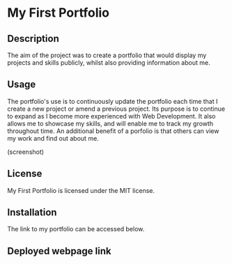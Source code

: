 # My First Portfolio

## Description
The aim of the project was to create a portfolio that would display my projects and skills publicly, whilst also providing information about me.   

## Usage
The portfolio's use is to continuously update the portfolio each time that I create a new project or amend a previous project. Its purpose is to continue to expand as I become more experienced with Web Development. It also allows me to showcase my skills, and will enable me to track my growth throughout time. An additional benefit of a porfolio is that others can view my work and find out about me.

(screenshot)

## License
My First Portfolio is licensed under the MIT license. 

## Installation
The link to my portfolio can be accessed below.

## Deployed webpage link


